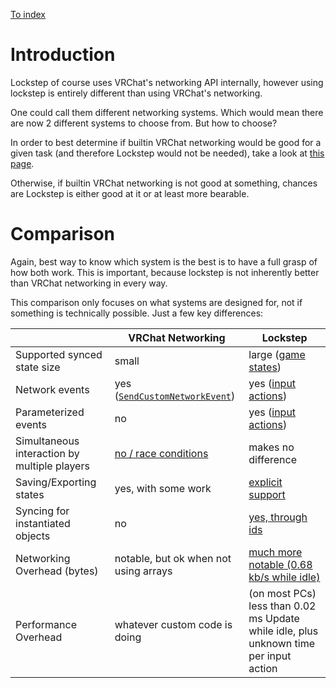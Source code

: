 
[To index](index.md)

# Introduction

Lockstep of course uses VRChat's networking API internally, however using lockstep is entirely different than using VRChat's networking.

One could call them different networking systems. Which would mean there are now 2 different systems to choose from. But how to choose?

<!-- In order to determine which system is best for a given task one must know how both systems work. In detail, realistically. Therefore this page provides an explanation for how VRChat networking works, and then a few comparisons at the end. However to properly compare them it would be good to read through the rest of the lockstep API documentation. -->

In order to best determine if builtin VRChat networking would be good for a given task (and therefore Lockstep would not be needed), take a look at [this page](vrchat-networking.md).

Otherwise, if builtin VRChat networking is not good at something, chances are Lockstep is either good at it or at least more bearable.

# Comparison

Again, best way to know which system is the best is to have a full grasp of how both work. This is important, because lockstep is not inherently better than VRChat networking in every way.

This comparison only focuses on what systems are designed for, not if something is technically possible. Just a few key differences:

<!-- Yes this formatting is 10/10 -->

|   |  VRChat Networking  |  Lockstep  |
|---|---|---|
|  Supported synced state size  |  small  |  large ([game states](game-states.md))  |
|  Network events  |  yes ([`SendCustomNetworkEvent`](vrchat-networking.md#networked-events))  |  yes ([input actions](input-actions.md))  |
|  Parameterized events  |  no  |  yes ([input actions](input-actions.md))  |
|  Simultaneous interaction by multiple players  |  [no / race conditions](vrchat-networking.md#multiple-people-interacting-at-the-same-time)  |  makes no difference  |
|  Saving/Exporting states  |  yes, with some work  |  [explicit support](game-states.md#exports-and-imports)  |
|  Syncing for instantiated objects  |  no  |  [yes, through ids](synced-objects.md)  |
|  Networking Overhead (bytes)  |  notable, but ok when not using arrays  |  [much more notable (0.68 kb/s while idle)](https://vrchat.canny.io/udon/p/synced-arrays-have-unexpectedly-large-overhead-in-bytes)  |
|  Performance Overhead  |  whatever custom code is doing  |  (on most PCs) less than 0.02 ms Update while idle, plus unknown time per input action  |
